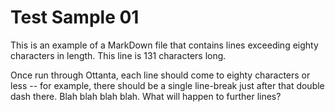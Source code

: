 # Test Sample 01

This is an example of a MarkDown file that contains lines exceeding eighty characters in length. This line is 131 characters long.

Once run through Ottanta, each line should come to eighty characters or less -- for example, there should be a single line-break just after that double dash there. Blah blah blah blah. What will happen to further lines?

